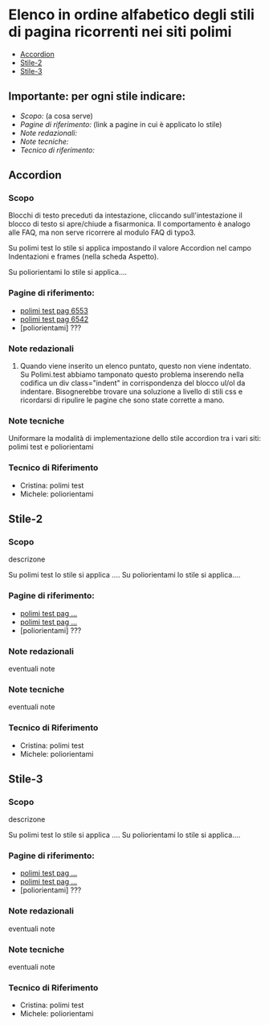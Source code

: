 # Elenco in ordine alfabetico degli stili di pagina ricorrenti nei siti polimi
* [Accordion](#accordion)
* [Stile-2](#stile-2)
* [Stile-3](#stile-3)

## Importante: per ogni stile indicare:
- *Scopo:* (a cosa serve)
- *Pagine di riferimento:* (link a pagine in cui è applicato lo stile)
- *Note redazionali:*
- *Note tecniche:*
- *Tecnico di riferimento:*

## Accordion
### Scopo
Blocchi di testo preceduti da intestazione, cliccando sull'intestazione il blocco di testo si apre/chiude a fisarmonica. Il comportamento è analogo alle FAQ, ma non serve ricorrere al modulo FAQ di typo3.

Su polimi test lo stile si applica impostando il valore Accordion nel campo Indentazioni e frames (nella scheda Aspetto).

Su poliorientami lo stile si applica....
### Pagine di riferimento:
- [polimi test pag 6553](http://www.test.polimi.it/index.php?id=6553)
- [polimi test pag 6542](http://www.test.polimi.it/it/studenti/norme-e-regolamenti/esami/) 
- [poliorientami] ???
### Note redazionali
1) Quando viene inserito un elenco puntato, questo non viene indentato. Su Polimi.test abbiamo tamponato questo problema inserendo nella codifica un div class="indent" in corrispondenza del blocco ul/ol da indentare. Bisognerebbe trovare una soluzione a livello di stili css e ricordarsi di ripulire le pagine che sono state corrette a mano. 
### Note tecniche
Uniformare la modalità di implementazione dello stile accordion tra i vari siti: polimi test e poliorientami
### Tecnico di Riferimento
- Cristina: polimi test
- Michele: poliorientami


## Stile-2
### Scopo
descrizone

Su polimi test lo stile si applica ....
Su poliorientami lo stile si applica....
### Pagine di riferimento:
- [polimi test pag ...](url-pagina)
- [polimi test pag ...](url-pagina) 
- [poliorientami] ???
### Note redazionali
eventuali note
### Note tecniche
eventuali note
### Tecnico di Riferimento
- Cristina: polimi test
- Michele: poliorientami


## Stile-3
### Scopo
descrizone

Su polimi test lo stile si applica ....
Su poliorientami lo stile si applica....
### Pagine di riferimento:
- [polimi test pag ...](url-pagina)
- [polimi test pag ...](url-pagina) 
- [poliorientami] ???
### Note redazionali
eventuali note
### Note tecniche
eventuali note
### Tecnico di Riferimento
- Cristina: polimi test
- Michele: poliorientami




